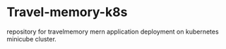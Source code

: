 # Travel-memory-k8s
repository for travelmemory mern application deployment on kubernetes minicube cluster.
